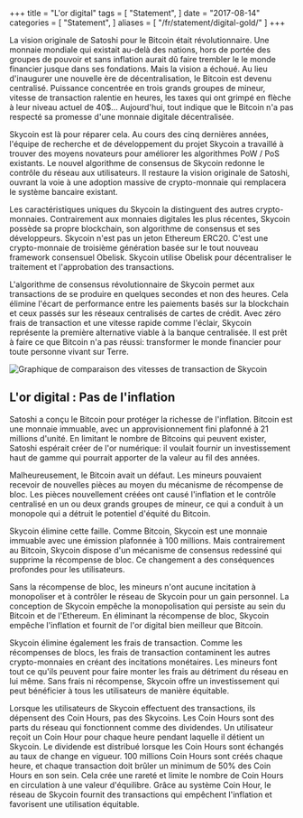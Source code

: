 +++
title = "L'or digital"
tags = [
    "Statement",
]
date = "2017-08-14"
categories = [
    "Statement",
]
aliases = [
	"/fr/statement/digital-gold/"
]
+++

La vision originale de Satoshi pour le Bitcoin était révolutionnaire. Une monnaie mondiale qui existait au-delà des nations,
hors de portée des groupes de pouvoir et sans inflation aurait dû faire trembler le
le monde financier jusque dans ses fondations. Mais la vision a échoué. Au lieu d'inaugurer une nouvelle ère de
décentralisation, le Bitcoin est devenu centralisé. Puissance concentrée en trois grands
groupes de mineur, vitesse de transaction ralentie en heures, les taxes qui ont grimpé en flèche à leur niveau actuel de 40$...
Aujourd'hui, tout indique que le Bitcoin n'a pas respecté sa promesse d'une monnaie digitale décentralisée.

Skycoin est là pour réparer cela. Au cours des cinq dernières années, l'équipe de recherche et de développement du projet Skycoin a travaillé à trouver des moyens novateurs pour améliorer les algorithmes PoW / PoS existants.
Le nouvel algorithme de consensus de Skycoin redonne le contrôle du réseau aux utilisateurs. Il restaure la vision originale de Satoshi, ouvrant la voie à une adoption massive de crypto-monnaie qui remplacera le système bancaire existant.

Les caractéristiques uniques du Skycoin la distinguent des autres crypto-monnaies. Contrairement aux monnaies digitales les plus récentes,
Skycoin possède sa propre blockchain, son algorithme de consensus et ses développeurs. Skycoin n'est pas un jeton Ethereum ERC20.
C'est une crypto-monnaie de troisième génération basée sur le tout nouveau framework consensuel Obelisk.
Skycoin utilise Obelisk pour décentraliser le traitement et l'approbation des transactions.

L'algorithme de consensus révolutionnaire de Skycoin permet aux transactions de se produire en quelques secondes et non des heures.
Cela élimine l'écart de performance entre les paiements basés sur la blockchain et ceux passés sur les réseaux centralisés de cartes de crédit.
Avec zéro frais de transaction et une vitesse rapide comme l'éclair, Skycoin représente la
première alternative viable à la banque centralisée. Il est prêt à faire ce que Bitcoin n'a pas réussi:
transformer le monde financier pour toute personne vivant sur Terre.

![Graphique de comparaison des vitesses de transaction de Skycoin](https://i.imgur.com/i0KNIIr.jpg)

## L'or digital : Pas de l'inflation

Satoshi a conçu le Bitcoin pour protéger la richesse de l'inflation. Bitcoin est une monnaie immuable,
avec un approvisionnement fini plafonné à 21 millions d'unité. En limitant le nombre de Bitcoins qui peuvent exister,
Satoshi espérait créer de l'or numérique: il voulait fournir un investissement haut de gamme qui pourrait
apporter de la valeur au fil des années.

Malheureusement, le Bitcoin avait un défaut. Les mineurs pouvaient recevoir de nouvelles pièces au moyen du mécanisme de
récompense de bloc. Les pièces nouvellement créées ont causé l'inflation et le contrôle centralisé en un ou
deux grands groupes de mineur, ce qui a conduit à un monopole qui a détruit le potentiel d'équité du Bitcoin.

Skycoin élimine cette faille. Comme Bitcoin, Skycoin est une monnaie immuable avec une émission plafonnée à 100 millions.
Mais contrairement au Bitcoin, Skycoin dispose d'un mécanisme de consensus redessiné qui supprime la récompense de bloc.
Ce changement a des conséquences profondes pour les utilisateurs.

Sans la récompense de bloc, les mineurs n'ont aucune incitation à monopoliser et à contrôler le réseau de Skycoin pour un gain personnel.
La conception de Skycoin empêche la monopolisation qui persiste au sein du Bitcoin et de l'Ethereum.
En éliminant la récompense de bloc, Skycoin empêche l'inflation et fournit de l'or digital bien meilleur que Bitcoin.

Skycoin élimine également les frais de transaction. Comme les récompenses de blocs, les frais de transaction contaminent les autres
crypto-monnaies en créant des incitations monétaires. Les mineurs font tout ce qu'ils peuvent pour faire monter les frais au détriment du réseau en lui même.
Sans frais ni récompense, Skycoin offre un investissement qui peut bénéficier à tous les utilisateurs de manière équitable.

Lorsque les utilisateurs de Skycoin effectuent des transactions, ils dépensent des Coin Hours, pas des Skycoins.
Les Coin Hours sont des parts du réseau qui fonctionnent comme des dividendes. Un utilisateur reçoit un Coin Hour pour chaque heure
pendant laquelle il détient un Skycoin. Le dividende est distribué lorsque les Coin Hours sont échangés au taux de change en vigueur.
100 millions Coin Hours sont créés chaque heure, et chaque transaction doit brûler un minimum de
50% des Coin Hours en son sein. Cela crée une rareté et limite le nombre de Coin Hours en circulation à une valeur d'équilibre.
Grâce au système Coin Hour, le réseau de Skycoin fournit des transactions qui empêchent l'inflation et favorisent une utilisation équitable.



